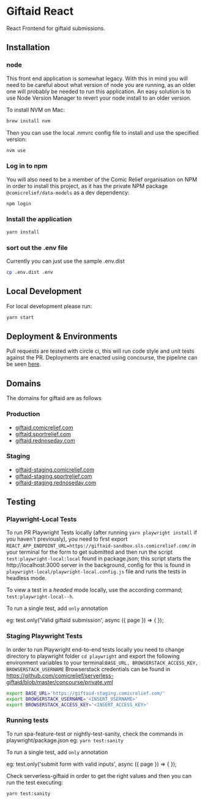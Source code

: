 # Giftaid React
React Frontend for giftaid submissions.

## Installation

### node
This front end application is somewhat legacy. With this in mind you will need to be careful about what version of node you are running, as an older one will probably be needed to run this application. An easy solution is to use Node Version Manager to revert your node install to an older version. 

To install NVM on Mac:

```bash
brew install nvm
```
Then you can use the local .nmvrc config file to install and use the specified version:
```bash
nvm use
```

### Log in to npm
You will also need to be a member of the Comic Relief organisation on NPM in order to install this project, as it has the
private NPM package `@comicrelief/data-models` as a dev dependency:

```bash
npm login
```

### Install the application
```bash
yarn install
```

### sort out the .env file
Currently you can just use the sample .env.dist

```bash
cp .env.dist .env
```

## Local Development

For local development please run:

```bash
yarn start
```
## Deployment & Environments

Pull requests are tested with circle ci, this will run code style and unit tests against the PR. Deployments are enacted
using concourse, the pipeline can be seen [here](https://ci.services.comicrelief.com/teams/main/pipelines/service-giftaid?groups=SPA).

## Domains

The domains for giftaid are as follows

### Production

- [giftaid.comicrelief.com](https://giftaid.comicrelief.com)
- [giftaid.sportrelief.com](https://giftaid.sportrelief.com)
- [giftaid.rednoseday.com](https://giftaid.rednoseday.com)


### Staging

- [giftaid-staging.comicrelief.com](https://giftaid-staging.comicrelief.com)
- [giftaid-staging.sportrelief.com](https://giftaid-staging.sportrelief.com)
- [giftaid-staging.rednoseday.com](https://giftaid-staging.rednoseday.com)

## Testing

### Playwright-Local Tests

To run PR Playwright Tests locally (after running `yarn playwright install` if you haven't previously), you need to first export `REACT_APP_ENDPOINT_URL=https://giftaid-sandbox.sls.comicrelief.com/` in your terminal for the form to get submitted and then run the script `test:playwright-local:local` found in package.json; this script starts the http://localhost:3000 server in the background, config for this is found in `playwright-local/playwright-local.config.js` file and runs the tests in headless mode. 

To view a test in a _headed_ mode locally, use the according command; `test:playwright-local--h`.

To run a single test, add `only` annotation

eg: test.only('Valid giftaid submission', async ({ page }) => {
    });
    
### Staging Playwright Tests

In order to run Playwright end-to-end tests locally you need to change directory to playwright folder `cd playwright` and export the following environment variables to your terminal:`BASE_URL, BROWSERSTACK_ACCESS_KEY, BROWSERSTACK_USERNAME`
Browserstack credentials can be found in https://github.com/comicrelief/serverless-giftaid/blob/master/concourse/private.yml
```bash
export BASE_URL='https://giftaid-staging.comicrelief.com/'
export BROWSERSTACK_USERNAME='<INSERT_USERNAME>'
export BROWSERSTACK_ACCESS_KEY='<INSERT_ACCESS_KEY>'
```
### Running tests 

To run spa-feature-test or nightly-test-sanity, check the commands in playwright/package.json eg: `yarn test:sanity` 

To run a single test, add `only` annotation

eg: test.only('submit form with valid inputs', async ({ page }) => {
    });
        
Check serverless-giftaid in order to get the right values and then you can run the test executing:

```bash
yarn test:sanity
```
